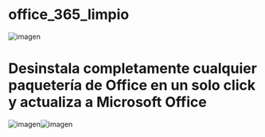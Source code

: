 # office_365_limpio
![imagen](https://github.com/user-attachments/assets/3bb09af2-2052-4fb5-aeef-ad2c4aca25f1)

# Desinstala completamente cualquier paquetería de Office en un solo click y actualiza a Microsoft Office 
![imagen]()![imagen](https://github.com/user-attachments/assets/8272a4ca-357e-40d9-9b0a-5e5c4ba5b09f)
